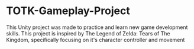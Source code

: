 # TOTK-Gameplay-Project
This Unity project was made to practice and learn new game development skills. This project is inspired by The Legend of Zelda: Tears of The Kingdom, specifically focusing on it's character controller and movement
